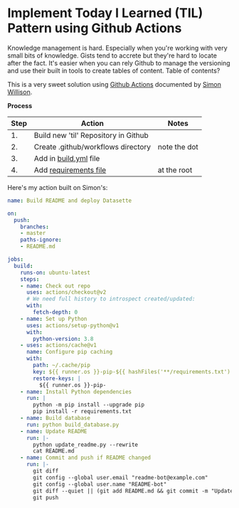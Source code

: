 # Implement Today I Learned (TIL) Pattern using Github Actions 

Knowledge management is hard.  Especially when you're working with very small bits of knowledge.  Gists tend to accrete but they're hard to locate after the fact. It's easier when you can rely Github to manage the versioning and use their built in tools to create tables of content.  Table of contents?

This is a very sweet solution using [Github Actions](https://help.github.com/en/actions/reference/workflow-syntax-for-github-actions) documented by [Simon Willison](https://simonwillison.net/2020/Apr/20/self-rewriting-readme/).

**Process**

| Step  | Action | Notes |
| ----- | ------ | ----- |
| 1.    | Build new 'til' Repository in Github | |
| 2.    | Create .github/workflows directory | note the dot |
| 3.    | Add in [build.yml](https://github.com/nryberg/til/blob/master/.github/workflows/build.yml) file |  |
| 4.    | Add [requirements file](https://github.com/nryberg/til/blob/master/requirements.txt) | at the root |

Here's my action built on Simon's:

```yml
name: Build README and deploy Datasette

on:
  push:
    branches:
    - master
    paths-ignore:
    - README.md

jobs:
  build:
    runs-on: ubuntu-latest
    steps:
    - name: Check out repo
      uses: actions/checkout@v2
      # We need full history to introspect created/updated:
      with:
        fetch-depth: 0  
    - name: Set up Python
      uses: actions/setup-python@v1
      with:
        python-version: 3.8
    - uses: actions/cache@v1
      name: Configure pip caching
      with:
        path: ~/.cache/pip
        key: ${{ runner.os }}-pip-${{ hashFiles('**/requirements.txt') }}
        restore-keys: |
          ${{ runner.os }}-pip-
    - name: Install Python dependencies
      run: |
        python -m pip install --upgrade pip
        pip install -r requirements.txt
    - name: Build database
      run: python build_database.py
    - name: Update README
      run: |-
        python update_readme.py --rewrite
        cat README.md
    - name: Commit and push if README changed
      run: |-
        git diff
        git config --global user.email "readme-bot@example.com"
        git config --global user.name "README-bot"
        git diff --quiet || (git add README.md && git commit -m "Updated README")
        git push

```
